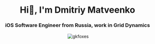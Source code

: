 <h1 align="center">Hi🌈, I'm Dmitriy Matveenko</h1>
<h3 align="center">iOS Software Engineer from Russia, work in Grid Dynamics</h3>



<p align="center">&nbsp;<img align="center" src="https://github-readme-stats.vercel.app/api?username=gkfoxes&show_icons=true&locale=en" alt="gkfoxes" /></p>
